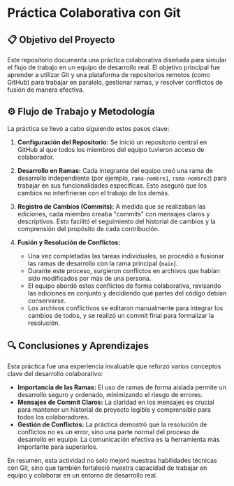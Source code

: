 # Práctica Colaborativa con Git

## :clipboard: Objetivo del Proyecto

Este repositorio documenta una práctica colaborativa diseñada para simular el flujo de trabajo en un equipo de desarrollo real. El objetivo principal fue aprender a utilizar Git y una plataforma de repositorios remotos (como GitHub) para trabajar en paralelo, gestionar ramas, y resolver conflictos de fusión de manera efectiva.

## :gear: Flujo de Trabajo y Metodología

La práctica se llevó a cabo siguiendo estos pasos clave:

1.  **Configuración del Repositorio:** Se inició un repositorio central en GitHub al que todos los miembros del equipo tuvieron acceso de colaborador.

2.  **Desarrollo en Ramas:** Cada integrante del equipo creó una rama de desarrollo independiente (por ejemplo, `rama-nombre1`, `rama-nombre2`) para trabajar en sus funcionalidades específicas. Esto aseguró que los cambios no interfirieran con el trabajo de los demás.

3.  **Registro de Cambios (Commits):** A medida que se realizaban las ediciones, cada miembro creaba "commits" con mensajes claros y descriptivos. Esto facilitó el seguimiento del historial de cambios y la comprensión del propósito de cada contribución.

4.  **Fusión y Resolución de Conflictos:**
    * Una vez completadas las tareas individuales, se procedió a fusionar las ramas de desarrollo con la rama principal (`main`).
    * Durante este proceso, surgieron conflictos en archivos que habían sido modificados por más de una persona.
    * El equipo abordó estos conflictos de forma colaborativa, revisando las ediciones en conjunto y decidiendo qué partes del código debían conservarse.
    * Los archivos conflictivos se editaron manualmente para integrar los cambios de todos, y se realizó un commit final para formalizar la resolución.

## :mag: Conclusiones y Aprendizajes

Esta práctica fue una experiencia invaluable que reforzó varios conceptos clave del desarrollo colaborativo:

* **Importancia de las Ramas:** El uso de ramas de forma aislada permite un desarrollo seguro y ordenado, minimizando el riesgo de errores.
* **Mensajes de Commit Claros:** La claridad en los mensajes es crucial para mantener un historial de proyecto legible y comprensible para todos los colaboradores.
* **Gestión de Conflictos:** La práctica demostró que la resolución de conflictos no es un error, sino una parte normal del proceso de desarrollo en equipo. La comunicación efectiva es la herramienta más importante para superarlos.

En resumen, esta actividad no solo mejoró nuestras habilidades técnicas con Git, sino que también fortaleció nuestra capacidad de trabajar en equipo y colaborar en un entorno de desarrollo real.
